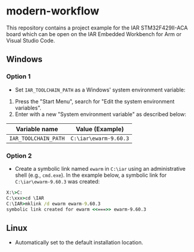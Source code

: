 # modern-workflow

This repository contains a project example for the IAR STM32F429II-ACA board which can be open on the IAR Embedded Workbench for Arm or Visual Studio Code.

## Windows
### Option 1
- Set `IAR_TOOLCHAIN_PATH` as a Windows' system environment variable:
1. Press the "Start Menu", search for "Edit the system environment variables".
2. Enter with a new "System environment variable" as described below:

| Variable name | Value (Example) 
| - | -
| `IAR_TOOLCHAIN_PATH` | `C:\iar\ewarm-9.60.3`

### Option 2
- Create a symbolic link named `ewarm` in `C:\iar` using an administrative shell (e.g., `cmd.exe`). In the example below, a symbolic link for `C:\iar\ewarm-9.60.3` was created:
```cmd
X:\>C:
C:\xxx>cd \IAR
C:\IAR>mklink /d ewarm ewarm-9.60.3
symbolic link created for ewarm <<===>> ewarm-9.60.3
```

## Linux
- Automatically set to the default installation location.
